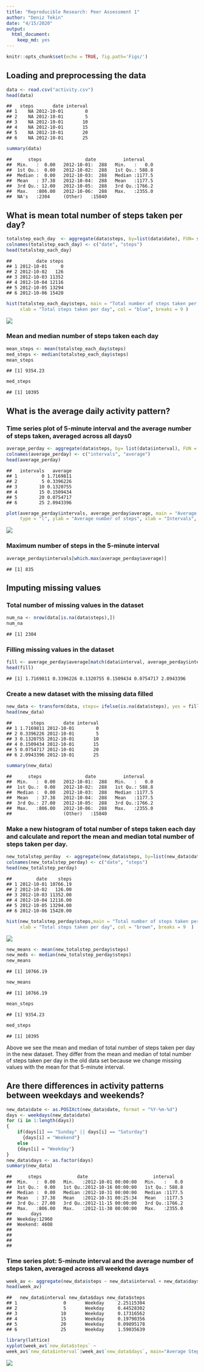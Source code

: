 ```yaml
---
title: "Reproducible Research: Peer Assessment 1"
author: "Deniz Tekin"
date: "4/15/2020"
output: 
  html_document: 
    keep_md: yes
---
```



```r
knitr::opts_chunk$set(echo = TRUE, fig.path='Figs/')
```

## Loading and preprocessing the data


```r
data <- read.csv("activity.csv") 
head(data)
```

```
##   steps       date interval
## 1    NA 2012-10-01        0
## 2    NA 2012-10-01        5
## 3    NA 2012-10-01       10
## 4    NA 2012-10-01       15
## 5    NA 2012-10-01       20
## 6    NA 2012-10-01       25
```

```r
summary(data)
```

```
##      steps                date          interval     
##  Min.   :  0.00   2012-10-01:  288   Min.   :   0.0  
##  1st Qu.:  0.00   2012-10-02:  288   1st Qu.: 588.8  
##  Median :  0.00   2012-10-03:  288   Median :1177.5  
##  Mean   : 37.38   2012-10-04:  288   Mean   :1177.5  
##  3rd Qu.: 12.00   2012-10-05:  288   3rd Qu.:1766.2  
##  Max.   :806.00   2012-10-06:  288   Max.   :2355.0  
##  NA's   :2304     (Other)   :15840
```

## What is mean total number of steps taken per day? 


```r
totalstep_each_day  <- aggregate(data$steps, by=list(data$date), FUN= sum, na.rm = TRUE)
colnames(totalstep_each_day) <- c("date", "steps")
head(totalstep_each_day)
```

```
##         date steps
## 1 2012-10-01     0
## 2 2012-10-02   126
## 3 2012-10-03 11352
## 4 2012-10-04 12116
## 5 2012-10-05 13294
## 6 2012-10-06 15420
```

```r
hist(totalstep_each_day$steps, main = "Total number of steps taken per day", 
     xlab = "Total steps taken per day", col = "blue", breaks = 9 )
```

![](Figs/unnamed-chunk-1-1.png)<!-- -->

### Mean and median number of steps taken each day


```r
mean_steps <- mean(totalstep_each_day$steps)
med_steps <- median(totalstep_each_day$steps)
mean_steps
```

```
## [1] 9354.23
```

```r
med_steps
```

```
## [1] 10395
```

## What is the average daily activity pattern?

### Time series plot of 5-minute interval and the average number of steps taken, averaged across all days0

```r
average_perday <- aggregate(data$steps, by= list(data$interval), FUN = mean, na.rm = TRUE)
colnames(average_perday) <- c("intervals", "average")
head(average_perday)
```

```
##   intervals   average
## 1         0 1.7169811
## 2         5 0.3396226
## 3        10 0.1320755
## 4        15 0.1509434
## 5        20 0.0754717
## 6        25 2.0943396
```

```r
plot(average_perday$intervals, average_perday$average, main = "Average Daily Activity Pattern", 
     type = "l", ylab = "Average number of steps", xlab = "Intervals", col= "red")
```

![](Figs/unnamed-chunk-2-1.png)<!-- -->

### Maximum number of steps in the 5-minute interval


```r
average_perday$intervals[which.max(average_perday$average)]
```

```
## [1] 835
```

## Imputing missing values

### Total number of missing values in the dataset


```r
num_na <- nrow(data[is.na(data$steps),])
num_na
```

```
## [1] 2304
```

### Filling missing values in the dataset


```r
fill <- average_perday$average[match(data$interval, average_perday$intervals)]
head(fill)
```

```
## [1] 1.7169811 0.3396226 0.1320755 0.1509434 0.0754717 2.0943396
```

### Create a new dataset with the missing data filled


```r
new_data <- transform(data, steps= ifelse(is.na(data$steps), yes = fill, no = data$steps))
head(new_data)
```

```
##       steps       date interval
## 1 1.7169811 2012-10-01        0
## 2 0.3396226 2012-10-01        5
## 3 0.1320755 2012-10-01       10
## 4 0.1509434 2012-10-01       15
## 5 0.0754717 2012-10-01       20
## 6 2.0943396 2012-10-01       25
```

```r
summary(new_data)
```

```
##      steps                date          interval     
##  Min.   :  0.00   2012-10-01:  288   Min.   :   0.0  
##  1st Qu.:  0.00   2012-10-02:  288   1st Qu.: 588.8  
##  Median :  0.00   2012-10-03:  288   Median :1177.5  
##  Mean   : 37.38   2012-10-04:  288   Mean   :1177.5  
##  3rd Qu.: 27.00   2012-10-05:  288   3rd Qu.:1766.2  
##  Max.   :806.00   2012-10-06:  288   Max.   :2355.0  
##                   (Other)   :15840
```

### Make a new histogram of total number of steps taken each day and calculate and report the mean and median total number of steps taken per day.


```r
new_totalstep_perday  <- aggregate(new_data$steps, by=list(new_data$date), FUN= sum)
colnames(new_totalstep_perday) <- c("date", "steps")
head(new_totalstep_perday)
```

```
##         date    steps
## 1 2012-10-01 10766.19
## 2 2012-10-02   126.00
## 3 2012-10-03 11352.00
## 4 2012-10-04 12116.00
## 5 2012-10-05 13294.00
## 6 2012-10-06 15420.00
```

```r
hist(new_totalstep_perday$steps,main = "Total number of steps taken per day", 
     xlab = "Total steps taken per day", col = "brown", breaks = 9  )
```

![](Figs/unnamed-chunk-4-1.png)<!-- -->

```r
new_means <- mean(new_totalstep_perday$steps)
new_meds <- median(new_totalstep_perday$steps)
new_means
```

```
## [1] 10766.19
```

```r
new_means
```

```
## [1] 10766.19
```

```r
mean_steps
```

```
## [1] 9354.23
```

```r
med_steps
```

```
## [1] 10395
```

Above we see the mean and median of total number of steps taken per day in the new dataset. They differ from the mean and median of total number of steps taken per day in the old data set because we change missing values with the mean for that 5-minute interval.

## Are there differences in activity patterns between weekdays and weekends?


```r
new_data$date <- as.POSIXct(new_data$date, format = "%Y-%m-%d")
days <- weekdays(new_data$date)
for (i in 1:length(days))
{
    if(days[i] == "Sunday" || days[i] == "Saturday")
      {days[i] = "Weekend"}
    else
    {days[i] = "Weekday"}
}
new_data$days <- as.factor(days)
summary(new_data)
```

```
##      steps             date                        interval     
##  Min.   :  0.00   Min.   :2012-10-01 00:00:00   Min.   :   0.0  
##  1st Qu.:  0.00   1st Qu.:2012-10-16 00:00:00   1st Qu.: 588.8  
##  Median :  0.00   Median :2012-10-31 00:00:00   Median :1177.5  
##  Mean   : 37.38   Mean   :2012-10-31 00:25:34   Mean   :1177.5  
##  3rd Qu.: 27.00   3rd Qu.:2012-11-15 00:00:00   3rd Qu.:1766.2  
##  Max.   :806.00   Max.   :2012-11-30 00:00:00   Max.   :2355.0  
##       days      
##  Weekday:12960  
##  Weekend: 4608  
##                 
##                 
##                 
## 
```

### Time series plot: 5-minute interval and the average number of steps taken, averaged across all  weekend days


```r
week_av <- aggregate(new_data$steps ~ new_data$interval + new_data$days,  FUN = mean)
head(week_av)
```

```
##   new_data$interval new_data$days new_data$steps
## 1                 0       Weekday     2.25115304
## 2                 5       Weekday     0.44528302
## 3                10       Weekday     0.17316562
## 4                15       Weekday     0.19790356
## 5                20       Weekday     0.09895178
## 6                25       Weekday     1.59035639
```

```r
library(lattice)
xyplot(week_av$`new_data$steps` ~
week_av$`new_data$interval`|week_av$`new_data$days`, main="Average Steps by Interval",xlab="Interval", ylab="Number of Steps",layout=c(1,2), type="l", col= "red")
```

![](Figs/plot-1.png)<!-- -->











